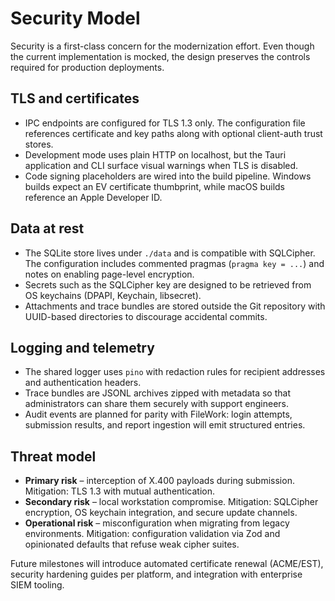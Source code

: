 # Security Model

Security is a first-class concern for the modernization effort. Even though the current implementation is mocked, the design preserves the controls required for production deployments.

## TLS and certificates

* IPC endpoints are configured for TLS 1.3 only. The configuration file references certificate and key paths along with optional client-auth trust stores.
* Development mode uses plain HTTP on localhost, but the Tauri application and CLI surface visual warnings when TLS is disabled.
* Code signing placeholders are wired into the build pipeline. Windows builds expect an EV certificate thumbprint, while macOS builds reference an Apple Developer ID.

## Data at rest

* The SQLite store lives under `./data` and is compatible with SQLCipher. The configuration includes commented pragmas (`pragma key = ...`) and notes on enabling page-level encryption.
* Secrets such as the SQLCipher key are designed to be retrieved from OS keychains (DPAPI, Keychain, libsecret).
* Attachments and trace bundles are stored outside the Git repository with UUID-based directories to discourage accidental commits.

## Logging and telemetry

* The shared logger uses `pino` with redaction rules for recipient addresses and authentication headers.
* Trace bundles are JSONL archives zipped with metadata so that administrators can share them securely with support engineers.
* Audit events are planned for parity with FileWork: login attempts, submission results, and report ingestion will emit structured entries.

## Threat model

* **Primary risk** – interception of X.400 payloads during submission. Mitigation: TLS 1.3 with mutual authentication.
* **Secondary risk** – local workstation compromise. Mitigation: SQLCipher encryption, OS keychain integration, and secure update channels.
* **Operational risk** – misconfiguration when migrating from legacy environments. Mitigation: configuration validation via Zod and opinionated defaults that refuse weak cipher suites.

Future milestones will introduce automated certificate renewal (ACME/EST), security hardening guides per platform, and integration with enterprise SIEM tooling.

